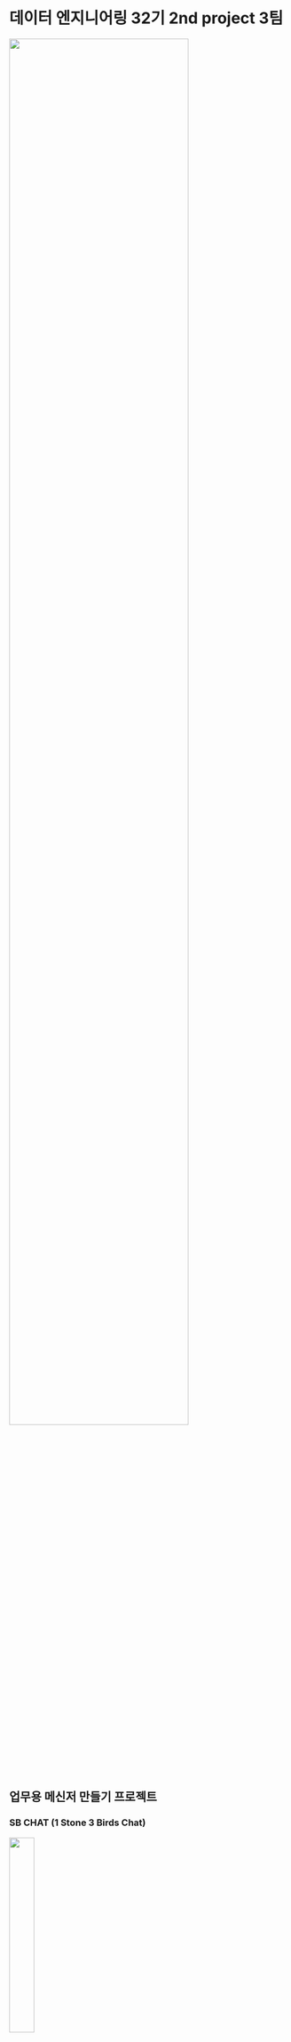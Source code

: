 # 데이터 엔지니어링 32기 2nd project 3팀 

<img src = "https://github.com/user-attachments/assets/1520da55-7956-4614-8f35-aa43835e2db8"  width="80%" height="80%">


## 업무용 메신저 만들기 프로젝트
### SB CHAT (1 Stone 3 Birds Chat) 
<img src = "https://github.com/user-attachments/assets/e0ca323f-b5ff-418f-86c4-b7d94eab5236"  width="30%" height="30%">

# 프로젝트 진행 배경 

* 업무 내용에 대해 외부 메신저 프로그램 사용으로 인한 사내 기술 유출 우려 때문에 사내 업무 전용 메신저 개발
* 사내 문제 발생시 감사팀의 메신저 내용 감찰을 용이하기 하게 위해 업무용 메신저 개발 

# 프로젝트 요구사항 정의서

* 요구사항 정의서 : [REQUIRE.md](https://github.com/1-Stone-3-Birds/SB_Works/blob/main/Require.md) 

<img src = "https://github.com/user-attachments/assets/30d554a6-a220-498d-88df-f553aadcd054"  width="80%" height="80%">

# 프로젝트 진행 일정 (간략하게 작성 , 자세한 내용은 md 링크)(전체적으로 사진을 칸반보드(Issue, PR) 활용할 수 있으면 좋겠음)

## 1. 프로젝트 기본(전체적) 일정 
<img src = "https://github.com/user-attachments/assets/13d649e7-6fa1-4644-abe6-7fcf12faa6b0"  width="100%" height="100%">

* 일정 계획 : [DAYPLAN.md](https://github.com/1-Stone-3-Birds/SB_Works/blob/main/DAYPLAN.md)  

## 2. 프로젝트 개발 일정 (마일 스톤 설정, 칸반보드)
* REQUIRE.md 기반으로 작성
## 3. 프로젝트 테스트 일정 (마일스톤 설정, 칸반보드)
* TESTPLAN.md 기반으로 작성 

# 기술 스택 

![플로우차트 - 1페이지 (3)](https://github.com/user-attachments/assets/15db0097-0cc8-4460-b5be-7aeb2ed83b1d)

# 프로젝트 아키텍처 구상도 
![data flow - Page 1 (2)](https://github.com/user-attachments/assets/2746e20b-049f-4b00-9ad4-74ed35b00a6a)







## 프로젝트 코드 
* 프로젝트 코드:  [team_repo](https://github.com/1-Stone-3-Birds/SB_Works) 	
	
# 프로젝트 결과물 
	- 추후 업데이트 

# 프로젝트 회고 
	- 각자 프로젝트를 통해서 느낀점   	
